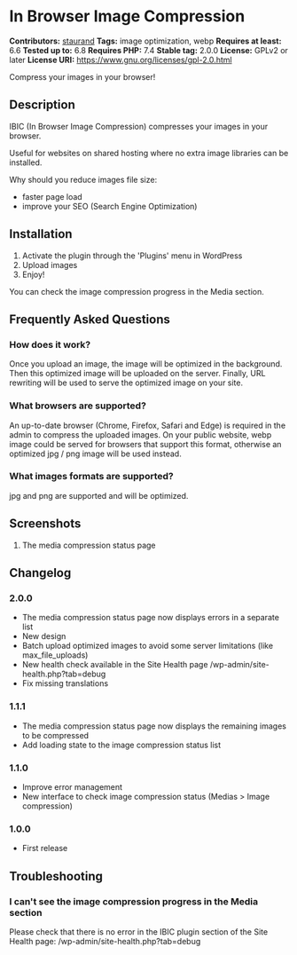 # In Browser Image Compression #
**Contributors:** [staurand](https://profiles.wordpress.org/staurand/)
**Tags:** image optimization, webp
**Requires at least:** 6.6
**Tested up to:** 6.8
**Requires PHP:** 7.4
**Stable tag:** 2.0.0
**License:** GPLv2 or later
**License URI:** https://www.gnu.org/licenses/gpl-2.0.html

Compress your images in your browser!

## Description ##

IBIC (In Browser Image Compression) compresses your images in your browser.

Useful for websites on shared hosting where no extra image libraries can be installed.

Why should you reduce images file size:

* faster page load
* improve your SEO (Search Engine Optimization)

## Installation ##

1. Activate the plugin through the 'Plugins' menu in WordPress
2. Upload images
3. Enjoy!

You can check the image compression progress in the Media section.

## Frequently Asked Questions ##

### How does it work? ###

Once you upload an image, the image will be optimized in the background.
Then this optimized image will be uploaded on the server.
Finally, URL rewriting will be used to serve the optimized image on your site.

### What browsers are supported? ###

An up-to-date browser (Chrome, Firefox, Safari and Edge) is required in the admin to compress the uploaded images.
On your public website, webp image could be served for browsers that support this format, otherwise an optimized jpg / png image will be used instead.

### What images formats are supported? ###

jpg and png are supported and will be optimized.

## Screenshots ##

1. The media compression status page

## Changelog ##

### 2.0.0 ###
* The media compression status page now displays errors in a separate list
* New design
* Batch upload optimized images to avoid some server limitations (like max_file_uploads)
* New health check available in the Site Health page /wp-admin/site-health.php?tab=debug
* Fix missing translations

### 1.1.1 ###
* The media compression status page now displays the remaining images to be compressed
* Add loading state to the image compression status list

### 1.1.0 ###
* Improve error management
* New interface to check image compression status (Medias > Image compression)

### 1.0.0 ###
* First release

## Troubleshooting ##

### I can't see the image compression progress in the Media section ###

Please check that there is no error in the IBIC plugin section of the Site Health page:
/wp-admin/site-health.php?tab=debug
